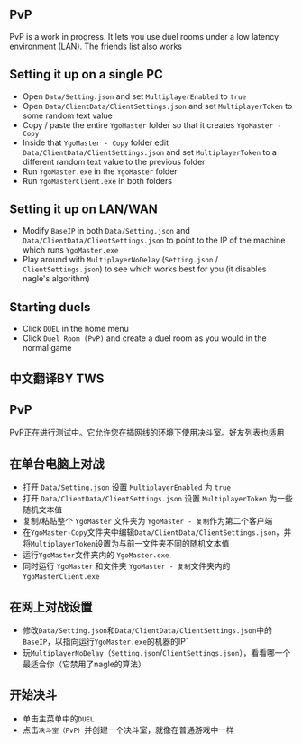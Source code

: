 ## PvP

PvP is a work in progress. It lets you use duel rooms under a low latency environment (LAN). The friends list also works

## Setting it up on a single PC

- Open `Data/Setting.json` and set `MultiplayerEnabled` to `true`
- Open `Data/ClientData/ClientSettings.json` and set `MultiplayerToken` to some random text value
- Copy / paste the entire `YgoMaster` folder so that it creates `YgoMaster - Copy`
- Inside that `YgoMaster - Copy` folder edit `Data/ClientData/ClientSettings.json` and set `MultiplayerToken` to a different random text value to the previous folder
- Run `YgoMaster.exe` in the `YgoMaster` folder
- Run `YgoMasterClient.exe` in both folders

## Setting it up on LAN/WAN

- Modify `BaseIP` in both `Data/Setting.json` and `Data/ClientData/ClientSettings.json` to point to the IP of the machine which runs `YgoMaster.exe`
- Play around with `MultiplayerNoDelay` (`Setting.json` / `ClientSettings.json`) to see which works best for you (it disables nagle's algorithm)

## Starting duels

- Click `DUEL` in the home menu
- Click `Duel Room (PvP)` and create a duel room as you would in the normal game






## 中文翻译BY TWS
## PvP
PvP正在进行测试中。它允许您在插网线的环境下使用决斗室。好友列表也适用

## 在单台电脑上对战

- 打开 `Data/Setting.json` 设置 `MultiplayerEnabled` 为 `true`
- 打开 `Data/ClientData/ClientSettings.json` 设置 `MultiplayerToken` 为一些随机文本值
- 复制/粘贴整个 `YgoMaster` 文件夹为 `YgoMaster - 复制`作为第二个客户端
- 在`YgoMaster-Copy`文件夹中编辑`Data/ClientData/ClientSettings.json`，并将`MultiplayerToken`设置为与前一文件夹不同的随机文本值
- 运行`YgoMaster`文件夹内的 `YgoMaster.exe`
- 同时运行 `YgoMaster` 和文件夹 `YgoMaster - 复制`文件夹内的`YgoMasterClient.exe` 

## 在网上对战设置

- 修改`Data/Setting.json`和`Data/ClientData/ClientSettings.json`中的`BaseIP`，以指向运行`YgoMaster.exe`的机器的IP`
- 玩`MultiplayerNoDelay`（`Setting.json`/`ClientSettings.json`），看看哪一个最适合你（它禁用了nagle的算法）

## 开始决斗

- 单击主菜单中的`DUEL`
- 点击`决斗室（PvP）`并创建一个决斗室，就像在普通游戏中一样
